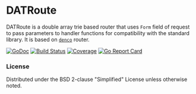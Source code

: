 # DATRoute
DATRoute is a double array trie based router that uses
`Form` field of request to pass parameters to handler functions
for compatibility with the standard library.
It is based on [`denco`](https://github.com/naoina/denco) router.

[![GoDoc](https://godoc.org/github.com/goaltools/datroute?status.svg)](https://godoc.org/github.com/goaltools/datroute)
[![Build Status](https://travis-ci.org/goaltools/datroute.svg?branch=master)](https://travis-ci.org/goaltools/datroute)
[![Coverage](https://codecov.io/github/goaltools/datroute/coverage.svg?branch=master)](https://codecov.io/github/goaltools/datroute?branch=master)
[![Go Report Card](http://goreportcard.com/badge/goaltools/datroute?t=3)](http:/goreportcard.com/report/goaltools/datroute)

### License
Distributed under the BSD 2-clause "Simplified" License unless otherwise noted.
